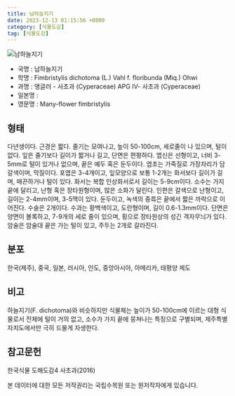 ```yaml
---
title: 남하늘지기
date: 2023-12-13 01:15:56 +0800
category: [식물도감]
tag: [식물도감]
---
```




![남하늘지기](/fileUpload/plants/basic/illustration/33043_illustration_th2.jpg)
- 국명 : 남하늘지기
- 학명 : Fimbristylis dichotoma (L.) Vahl f. floribunda (Miq.) Ohwi
- 과명 : 앵글러 - 사초과 (Cyperaceae) APG Ⅳ- 사초과 (Cyperaceae)
- 일본명 : 
- 영문명 : Many-flower fimbristylis


## 형태
다년생이다. 근경은 짧다. 줄기는 모여나고, 높이 50-100cm, 세로줄이 나 있으며, 털이 없다. 잎은 줄기보다 길이가 짧거나 길고, 단면은 편평하다. 엽신은 선형이고, 너비 3-5mm로 털이 있거나 없으며, 끝은 예두 혹은 둔두이다. 엽초는 가죽질로 가장자리가 담갈색이며, 막질이다. 포엽은 3-4개이고, 잎모양으로 보통 1-2개는 화서보다 길이가 길며, 매끈하거나 털이 있다. 화서는 복합 인상화서로서 길이는 5-9cm이다. 소수는 가지 끝에 달리고, 난형 혹은 장타원형이며, 많은 소화가 달린다. 인편은 갈색으로 난형이고, 길이는 2-4mm이며, 3-5맥이 있다. 둔두이고, 녹색의 중륵은 끝에서 짧은 까락으로 이어진다. 수술은 2개이다. 수과는 황백색이고, 도란형이며, 길이 0.6-1.3mm이다. 단면은 양면이 볼록하고, 7-9개의 세로 줄이 있으며, 횡으로 장타원상의 성긴 격자무늬가 있다. 암술은 암술대 끝은 가는 털이 있고, 주두는 2개로 갈라진다.
## 분포
한국(제주), 중국, 일본, 러시아, 인도, 중앙아시아, 아메리카, 태평양 제도
## 비고
하늘지기(F. dichotoma)와 비슷하지만 식물체는 높이가 50-100cm에 이르는 대형 식물로서 전체에 털이 거의 없고, 소수가 가지 끝에 뭉쳐나는 특징으로 구별되며, 제주특별자치도에서만 극히 드물게 자생한다.
## 참고문헌
한국식물 도해도감4 사초과(2016)






본 데이터에 대한 모든 저작권리는 국립수목원 또는 원저작자에게 있습니다.
